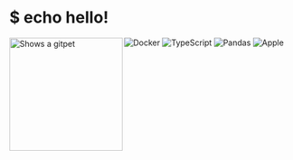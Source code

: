 # $ echo hello!
<picture>
  <source media="(prefers-color-scheme: dark)" srcset="https://gitpets.fly.dev/api?username=cassiusfive&petname=Kristofferson&theme=dark&species=fox">
  <source media="(prefers-color-scheme: light)" srcset="https://gitpets.fly.dev/api?username=cassiusfive&petname=Kristofferson&theme=light&species=fox">
  <img alt="Shows a gitpet" src="https://gitpets.fly.dev/api?username=cassiusfive&petname=Kristofferson&species=fox" align="left" width="200px" padding-top="100px">
</picture>


![Docker](https://img.shields.io/badge/docker-%230db7ed.svg?style=for-the-badge&logo=docker&logoColor=white)
![TypeScript](https://img.shields.io/badge/typescript-%23007ACC.svg?style=for-the-badge&logo=typescript&logoColor=white)
![Pandas](https://img.shields.io/badge/pandas-%23150458.svg?style=for-the-badge&logo=pandas&logoColor=white)
![Apple](https://img.shields.io/badge/Apple-%23000000.svg?style=for-the-badge&logo=apple&logoColor=white)
